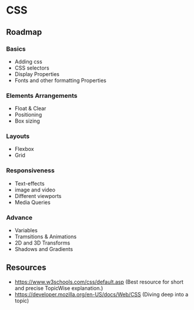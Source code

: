 # CSS
## Roadmap
### Basics
- Adding css
- CSS selectors
- Display Properties
- Fonts and  other formatting Properties
### Elements Arrangements
- Float & Clear
- Positioning
- Box sizing
### Layouts
- Flexbox
- Grid
### Responsiveness
- Text-effects
- image and video
- Different viewports
- Media Queries
### Advance
- Variables
- Tramsitions & Animations
- 2D and 3D Transforms
- Shadows and Gradients


## Resources
- https://www.w3schools.com/css/default.asp
(Best resource for short and precise TopicWise explanation.)
- https://developer.mozilla.org/en-US/docs/Web/CSS
(Diving deep into a topic)

